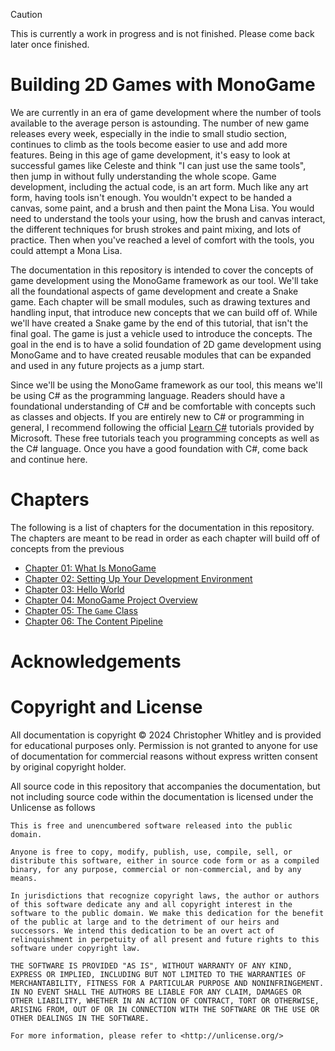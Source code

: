 > [!CAUTION]
> This is currently a work in progress and is not finished.  Please come back later once finished.


# Building 2D Games with MonoGame
We are currently in an era of game development where the number of tools available to the average person is astounding.  The number of new game releases every week, especially in the indie to small studio section, continues to climb as the tools become easier to use and add more features.  Being in this age of game development, it's easy to look at successful games like Celeste and think "I can just use the same tools", then jump in without fully understanding the whole scope.  Game development, including the actual code, is an art form.  Much like any art form, having tools isn't enough.  You wouldn't expect to be handed a canvas, some paint, and a brush and then paint the Mona Lisa.  You would need to understand the tools your using, how the brush and canvas interact, the different techniques for brush strokes and paint mixing, and lots of practice.  Then when you've reached a level of comfort with the tools, you could attempt a Mona Lisa.

The documentation in this repository is intended to cover the concepts of game development using the MonoGame framework as our tool.  We'll take all the foundational aspects of game development and create a Snake game. Each chapter will be small modules, such as drawing textures and handling input, that introduce new concepts that we can build off of.  While we'll have created a Snake game by the end of this tutorial, that isn't the final goal. The game is just a vehicle used to introduce the concepts.  The goal in the end is to have a solid foundation of 2D game development using MonoGame and to have created reusable modules that can be expanded and used in any future projects as a jump start.

Since we'll be using the MonoGame framework as our tool, this means we'll be using C# as the programming language.  Readers should have a foundational understanding of C# and be comfortable with concepts such as classes and objects. If you are entirely new to C# or programming in general, I recommend following the official [Learn C#](https://dotnet.microsoft.com/en-us/learn/csharp) tutorials provided by Microsoft. These free tutorials teach you programming concepts as well as the C# language.  Once you have a good foundation with C#, come back and continue here.

# Chapters
The following is a list of chapters for the documentation in this repository.  The chapters are meant to be read in order as each chapter will build off of concepts from the previous

- [Chapter 01: What Is MonoGame](./documentation/01_what_is_monogame.md)
- [Chapter 02: Setting Up Your Development Environment](./documentation/02_setting_up_your_development_environment.md)
- [Chapter 03: Hello World](./documentation/03_hello_world.md)
- [Chapter 04: MonoGame Project Overview](./documentation/04_monogame_project_overview.md)
- [Chapter 05: The `Game` Class](./documentation/05_the_game_class.md)
- [Chapter 06: The Content Pipeline](./documentation/06_the_content_pipeline.md)

# Acknowledgements

# Copyright and License
All documentation is copyright © 2024 Christopher Whitley and is provided for educational purposes only.  Permission is not granted to anyone for use of documentation for commercial reasons without express written consent by original copyright holder.

All source code in this repository that accompanies the documentation, but not including source code within the documentation is licensed under the Unlicense as follows

```
This is free and unencumbered software released into the public domain.

Anyone is free to copy, modify, publish, use, compile, sell, or distribute this software, either in source code form or as a compiled binary, for any purpose, commercial or non-commercial, and by any means.

In jurisdictions that recognize copyright laws, the author or authors of this software dedicate any and all copyright interest in the software to the public domain. We make this dedication for the benefit of the public at large and to the detriment of our heirs and successors. We intend this dedication to be an overt act of relinquishment in perpetuity of all present and future rights to this software under copyright law.

THE SOFTWARE IS PROVIDED "AS IS", WITHOUT WARRANTY OF ANY KIND, EXPRESS OR IMPLIED, INCLUDING BUT NOT LIMITED TO THE WARRANTIES OF MERCHANTABILITY, FITNESS FOR A PARTICULAR PURPOSE AND NONINFRINGEMENT. IN NO EVENT SHALL THE AUTHORS BE LIABLE FOR ANY CLAIM, DAMAGES OR OTHER LIABILITY, WHETHER IN AN ACTION OF CONTRACT, TORT OR OTHERWISE, ARISING FROM, OUT OF OR IN CONNECTION WITH THE SOFTWARE OR THE USE OR OTHER DEALINGS IN THE SOFTWARE.

For more information, please refer to <http://unlicense.org/>
```
